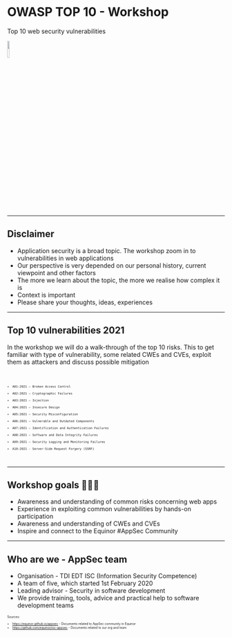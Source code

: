 <!-- .slide: data-background-image="https://eds-static.equinor.com/logo/equinor-logo-primary.svg#white" data-background-size="15%" data-background-position="right 2% top 2%"-->

# OWASP TOP 10 - Workshop

Top 10 web security vulnerabilities

<img src="./content/images/appsec-icon.svg" width="10%" height="auto" display="block" margin-left="auto" margin-right="auto">

---
## Disclaimer

- Application security is a broad topic. The workshop zoom in to vulnerabilities in web 
applications<!-- .element: style="font-size:0.9em"-->
- Our perspective is very depended on our personal history, current
viewpoint and other factors<!-- .element: style="font-size:0.9em"-->
- The more we learn about the topic, the more we realise how complex it is<!-- .element: style="font-size:0.9em"-->
- Context is important<!-- .element: style="font-size:0.9em"-->
- Please share your thoughts, ideas, experiences<!-- .element: style="font-size:0.9em"-->

---
## Top 10 vulnerabilities 2021

In the workshop we will do a walk-through of the top 10 risks. This to get
familiar with type of vulnerability, some related CWEs and CVEs, exploit them
as attackers and discuss possible mitigation<!-- .element: style="text-align:left;"-->

<code style="text-align:left; font-size:0.5em">

- A01:2021 – Broken Access Control
- A02:2021 – Cryptographic Failures
- A03:2021 – Injection
- A04:2021 – Insecure Design
- A05:2021 – Security Misconfiguration
- A06:2021 – Vulnerable and Outdated Components
- A07:2021 – Identification and Authentication Failures
- A08:2021 – Software and Data Integrity Failures
- A09:2021 – Security Logging and Monitoring Failures
- A10:2021 - Server-Side Request Forgery (SSRF)

</code>

---
## Workshop goals 👩🏽‍🏫

- Awareness and understanding of common risks concerning web apps<!-- .element: style="font-size:0.9em"-->
- Experience in exploiting common vulnerabilities by hands-on participation<!-- .element: style="font-size:0.9em"-->
- Awareness and understanding of CWEs and CVEs<!-- .element: style="font-size:0.9em"-->
- Inspire and connect to the Equinor #AppSec Community<!-- .element: style="font-size:0.9em"-->

---
## Who are we - AppSec team

- Organisation - TDI EDT ISC (Information Security Competence)
- A team of five, which started 1st February 2020
- Leading advisor - Security in software development
- We provide training, tools, advice and practical help to software development teams

<div style="text-align:left; font-size:0.5em;">

Sources:

- https://equinor.github.io/appsec - Documents related to AppSec community in Equinor
- https://github.com/equinor/isc-appsec - Documents related to our org and team

</div>
